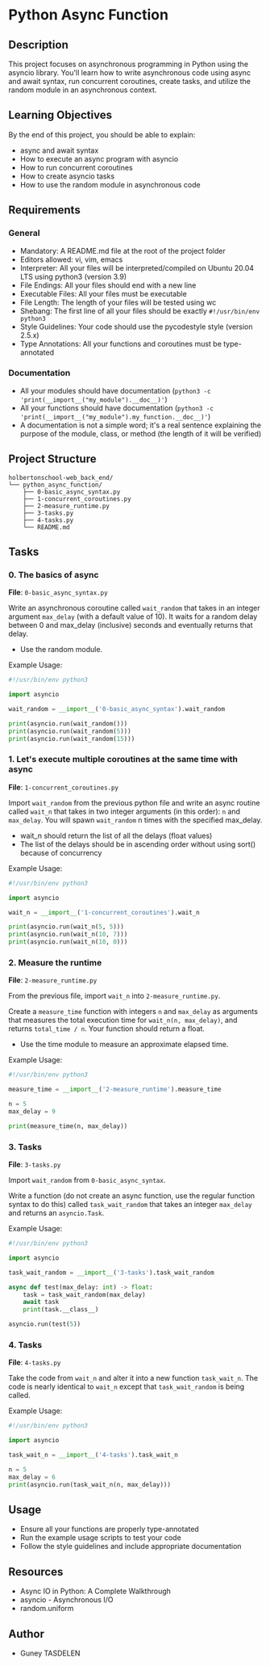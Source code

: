 # Python Async Function

## Description

This project focuses on asynchronous programming in Python using the asyncio library. You'll learn how to write asynchronous code using async and await syntax, run concurrent coroutines, create tasks, and utilize the random module in an asynchronous context.

## Learning Objectives

By the end of this project, you should be able to explain:
* async and await syntax
* How to execute an async program with asyncio
* How to run concurrent coroutines
* How to create asyncio tasks
* How to use the random module in asynchronous code

## Requirements

### General
* Mandatory: A README.md file at the root of the project folder
* Editors allowed: vi, vim, emacs
* Interpreter: All your files will be interpreted/compiled on Ubuntu 20.04 LTS using python3 (version 3.9)
* File Endings: All your files should end with a new line
* Executable Files: All your files must be executable
* File Length: The length of your files will be tested using wc
* Shebang: The first line of all your files should be exactly `#!/usr/bin/env python3`
* Style Guidelines: Your code should use the pycodestyle style (version 2.5.x)
* Type Annotations: All your functions and coroutines must be type-annotated

### Documentation
* All your modules should have documentation (`python3 -c 'print(__import__("my_module").__doc__)'`)
* All your functions should have documentation (`python3 -c 'print(__import__("my_module").my_function.__doc__)'`)
* A documentation is not a simple word; it's a real sentence explaining the purpose of the module, class, or method (the length of it will be verified)

## Project Structure

```
holbertonschool-web_back_end/
└── python_async_function/
    ├── 0-basic_async_syntax.py
    ├── 1-concurrent_coroutines.py
    ├── 2-measure_runtime.py
    ├── 3-tasks.py
    ├── 4-tasks.py
    └── README.md
```

## Tasks

### 0. The basics of async
**File**: `0-basic_async_syntax.py`

Write an asynchronous coroutine called `wait_random` that takes in an integer argument `max_delay` (with a default value of 10). It waits for a random delay between 0 and max_delay (inclusive) seconds and eventually returns that delay.
* Use the random module.

Example Usage:
```python
#!/usr/bin/env python3

import asyncio

wait_random = __import__('0-basic_async_syntax').wait_random

print(asyncio.run(wait_random()))
print(asyncio.run(wait_random(5)))
print(asyncio.run(wait_random(15)))
```

### 1. Let's execute multiple coroutines at the same time with async
**File**: `1-concurrent_coroutines.py`

Import `wait_random` from the previous python file and write an async routine called `wait_n` that takes in two integer arguments (in this order): `n` and `max_delay`. You will spawn `wait_random` n times with the specified max_delay.
* wait_n should return the list of all the delays (float values)
* The list of the delays should be in ascending order without using sort() because of concurrency

Example Usage:
```python
#!/usr/bin/env python3

import asyncio

wait_n = __import__('1-concurrent_coroutines').wait_n

print(asyncio.run(wait_n(5, 5)))
print(asyncio.run(wait_n(10, 7)))
print(asyncio.run(wait_n(10, 0)))
```

### 2. Measure the runtime
**File**: `2-measure_runtime.py`

From the previous file, import `wait_n` into `2-measure_runtime.py`.

Create a `measure_time` function with integers `n` and `max_delay` as arguments that measures the total execution time for `wait_n(n, max_delay)`, and returns `total_time / n`. Your function should return a float.
* Use the time module to measure an approximate elapsed time.

Example Usage:
```python
#!/usr/bin/env python3

measure_time = __import__('2-measure_runtime').measure_time

n = 5
max_delay = 9

print(measure_time(n, max_delay))
```

### 3. Tasks
**File**: `3-tasks.py`

Import `wait_random` from `0-basic_async_syntax`.

Write a function (do not create an async function, use the regular function syntax to do this) called `task_wait_random` that takes an integer `max_delay` and returns an `asyncio.Task`.

Example Usage:
```python
#!/usr/bin/env python3

import asyncio

task_wait_random = __import__('3-tasks').task_wait_random

async def test(max_delay: int) -> float:
    task = task_wait_random(max_delay)
    await task
    print(task.__class__)

asyncio.run(test(5))
```

### 4. Tasks
**File**: `4-tasks.py`

Take the code from `wait_n` and alter it into a new function `task_wait_n`. The code is nearly identical to `wait_n` except that `task_wait_random` is being called.

Example Usage:
```python
#!/usr/bin/env python3

import asyncio

task_wait_n = __import__('4-tasks').task_wait_n

n = 5
max_delay = 6
print(asyncio.run(task_wait_n(n, max_delay)))
```

## Usage

* Ensure all your functions are properly type-annotated
* Run the example usage scripts to test your code
* Follow the style guidelines and include appropriate documentation

## Resources

* Async IO in Python: A Complete Walkthrough
* asyncio - Asynchronous I/O
* random.uniform

## Author

* Guney TASDELEN

